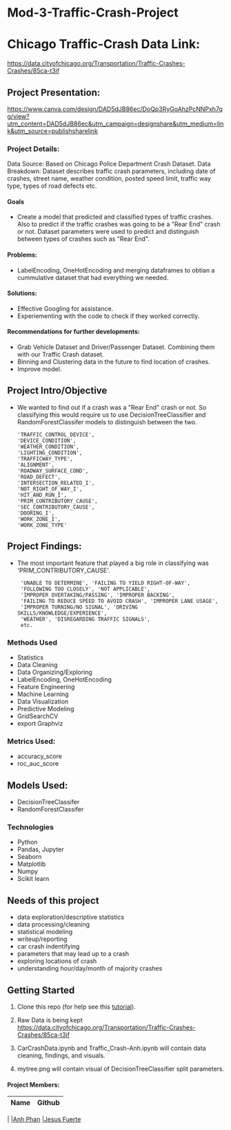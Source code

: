 # Mod-3-Traffic-Crash-Project


# Chicago Traffic-Crash Data Link:
https://data.cityofchicago.org/Transportation/Traffic-Crashes-Crashes/85ca-t3if

## Project Presentation:
https://www.canva.com/design/DAD5dJB86ec/DoQp3RyGoAhzPcNNPxh7qg/view?utm_content=DAD5dJB86ec&utm_campaign=designshare&utm_medium=link&utm_source=publishsharelink

### Project Details:
Data Source: Based on Chicago Police Department Crash Dataset. 
Data Breakdown: Dataset describes traffic crash parameters, including date of crashes, street name, weather condition, posted speed limit, traffic way type, types of road defects etc. 


#### Goals  
- Create a model that predicted and classified types of traffic crashes. Also to predict if the traffic crashes was going to be a "Rear End" crash or not. Dataset parameters were used to predict and distinguish between types of crashes such as "Rear End". 

#### Problems:
- LabelEncoding, OneHotEncoding and merging dataframes to obtian a cummulative dataset that had everything we needed. 
#### Solutions:
- Effective Googling for assistance.
- Experiementing with the code to check if they worked correctly. 
#### Recommendations for further developments:
- Grab Vehicle Dataset and Driver/Passenger Dataset. Combining them with our Traffic Crash dataset. 
- Binning and Clustering data in the future to find location of crashes.
- Improve model.

## Project Intro/Objective
- We wanted to find out if a crash was a "Rear End" crash or not. So classifying this would require us to use DecisionTreeClassifier and RandomForestClassifer models to distinguish between the two. 
      
      'TRAFFIC_CONTROL_DEVICE',
      'DEVICE_CONDITION', 
      'WEATHER_CONDITION', 
      'LIGHTING_CONDITION',
      'TRAFFICWAY_TYPE', 
      'ALIGNMENT', 
      'ROADWAY_SURFACE_COND', 
      'ROAD_DEFECT',
      'INTERSECTION_RELATED_I', 
      'NOT_RIGHT_OF_WAY_I', 
      'HIT_AND_RUN_I',
      'PRIM_CONTRIBUTORY_CAUSE', 
      'SEC_CONTRIBUTORY_CAUSE', 
      'DOORING_I',
      'WORK_ZONE_I', 
      'WORK_ZONE_TYPE'
  
## Project Findings:
- The most important feature that played a big role in classifying was 'PRIM_CONTRIBUTORY_CAUSE'.

       'UNABLE TO DETERMINE', 'FAILING TO YIELD RIGHT-OF-WAY',
       'FOLLOWING TOO CLOSELY', 'NOT APPLICABLE',
       'IMPROPER OVERTAKING/PASSING', 'IMPROPER BACKING',
       'FAILING TO REDUCE SPEED TO AVOID CRASH', 'IMPROPER LANE USAGE',
       'IMPROPER TURNING/NO SIGNAL', 'DRIVING SKILLS/KNOWLEDGE/EXPERIENCE',
       'WEATHER', 'DISREGARDING TRAFFIC SIGNALS',
       etc.

### Methods Used
* Statistics
* Data Cleaning
* Data Organizing/Exploring
* LabelEncoding, OneHotEncoding
* Feature Engineering
* Machine Learning
* Data Visualization
* Predictive Modeling
* GridSearchCV
* export Graphviz

### Metrics Used:
- accuracy_score
- roc_auc_score

## Models Used:
- DecisionTreeClassifer
- RandomForestClassifer
    
### Technologies
* Python
* Pandas, Jupyter
* Seaborn
* Matplotlib
* Numpy
* Scikit learn


## Needs of this project
- data exploration/descriptive statistics
- data processing/cleaning
- statistical modeling
- writeup/reporting
- car crash indentifying
- parameters that may lead up to a crash
- exploring locations of crash
- understanding hour/day/month of majority crashes


## Getting Started

1. Clone this repo (for help see this [tutorial](https://help.github.com/articles/cloning-a-repository/)).
2. Raw Data is being kept https://data.cityofchicago.org/Transportation/Traffic-Crashes-Crashes/85ca-t3if
    
3. CarCrashData.ipynb	and Traffic_Crash-Anh.ipynb will contain data cleaning, findings, and visuals. 
4. mytree.png will contain visual of DecisionTreeClassifier split parameters.



#### Project Members:

|Name     |  Github   | 
|---------|-----------------|
|
|[Anh Phan](https://github.com/anhbiphan)
|[Jesus Fuerte](https://github.com/jesus12279)


